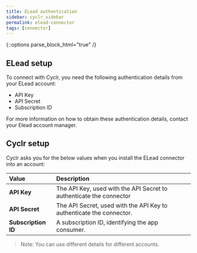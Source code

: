 ```yaml
---
title: ELead authentication
sidebar: cyclr_sidebar
permalink: elead-connector
tags: [connector]
---
```

{::options parse_block_html="true" /}
<section class="card">

## ELead setup

To connect with Cyclr, you need the following authentication details from your ELead account:
* API Key
* API Secret
* Subscription ID

For more information on how to obtain these authentication details, contact your Elead account manager.

</section>
<section class="card">

## Cyclr setup

Cyclr asks you for the below values when you install the ELead connector into an account:

| Value               | Description                                                  |
| :------------------ | :----------------------------------------------------------- |
| **API Key**            | The API Key, used with the API Secret to authenticate the connector|
| **API Secret**            | The API Secret, used with the API Key to authenticate the connector.|
| **Subscription ID**        | A subscription ID, identifying the app consumer.       |

> Note: You can use different details for different accounts.
</section>
